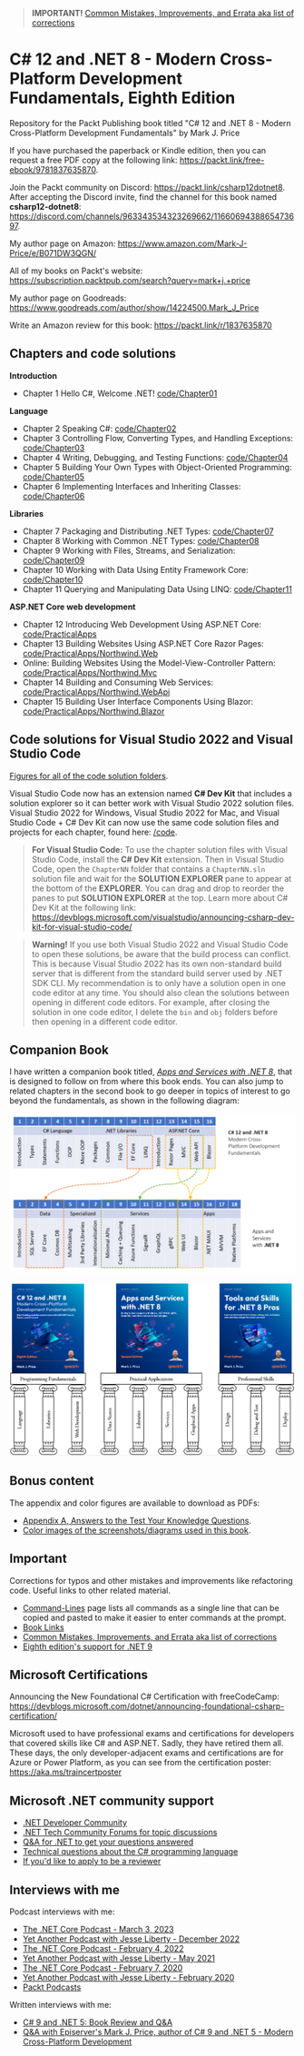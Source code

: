 > **IMPORTANT!** [Common Mistakes, Improvements, and Errata aka list of corrections](docs/errata/README.md)

# C# 12 and .NET 8 - Modern Cross-Platform Development Fundamentals, Eighth Edition

Repository for the Packt Publishing book titled "C# 12 and .NET 8 - Modern Cross-Platform Development Fundamentals" by Mark J. Price

If you have purchased the paperback or Kindle edition, then you can request a free PDF copy at the following link: https://packt.link/free-ebook/9781837635870.

Join the Packt community on Discord: https://packt.link/csharp12dotnet8. After accepting the Discord invite, find the channel for this book named **csharp12-dotnet8**: https://discord.com/channels/963343534323269662/1166069438865473697.

My author page on Amazon: https://www.amazon.com/Mark-J-Price/e/B071DW3QGN/ 

All of my books on Packt's website: https://subscription.packtpub.com/search?query=mark+j.+price

My author page on Goodreads: https://www.goodreads.com/author/show/14224500.Mark_J_Price

Write an Amazon review for this book: https://packt.link/r/1837635870

## Chapters and code solutions

**Introduction**
- Chapter 1 Hello C#, Welcome .NET! [code/Chapter01](code/Chapter01)

**Language**
- Chapter 2 Speaking C#: [code/Chapter02](code/Chapter02)
- Chapter 3 Controlling Flow, Converting Types, and Handling Exceptions: [code/Chapter03](code/Chapter03)
- Chapter 4 Writing, Debugging, and Testing Functions: [code/Chapter04](code/Chapter04)
- Chapter 5 Building Your Own Types with Object-Oriented Programming: [code/Chapter05](code/Chapter05)
- Chapter 6 Implementing Interfaces and Inheriting Classes: [code/Chapter06](code/Chapter06)

**Libraries**
- Chapter 7 Packaging and Distributing .NET Types: [code/Chapter07](code/Chapter07)
- Chapter 8 Working with Common .NET Types: [code/Chapter08](code/Chapter08)
- Chapter 9 Working with Files, Streams, and Serialization: [code/Chapter09](code/Chapter09)
- Chapter 10 Working with Data Using Entity Framework Core: [code/Chapter10](code/Chapter10)
- Chapter 11 Querying and Manipulating Data Using LINQ: [code/Chapter11](code/Chapter11)

**ASP.NET Core web development**
- Chapter 12 Introducing Web Development Using ASP.NET Core: [code/PracticalApps](code/PracticalApps)
- Chapter 13 Building Websites Using ASP.NET Core Razor Pages: [code/PracticalApps/Northwind.Web](code/PracticalApps/Northwind.Web)
- Online: Building Websites Using the Model-View-Controller Pattern: [code/PracticalApps/Northwind.Mvc](code/PracticalApps/Northwind.Mvc)
- Chapter 14 Building and Consuming Web Services: [code/PracticalApps/Northwind.WebApi](code/PracticalApps/Northwind.WebApi)
- Chapter 15 Building User Interface Components Using Blazor: [code/PracticalApps/Northwind.Blazor](code/PracticalApps/Northwind.Blazor)

## Code solutions for Visual Studio 2022 and Visual Studio Code

[Figures for all of the code solution folders](docs/ch01-solution-folders.md).

Visual Studio Code now has an extension named **C# Dev Kit** that includes a solution explorer so it can better work with Visual Studio 2022 solution files. Visual Studio 2022 for Windows, Visual Studio 2022 for Mac, and Visual Studio Code + C# Dev Kit can now use the same code solution files and projects for each chapter, found here: [/code](/code). 

> **For Visual Studio Code:** To use the chapter solution files with Visual Studio Code, install the **C# Dev Kit** extension. Then in Visual Studio Code, open the `ChapterNN` folder that contains a `ChapterNN.sln` solution file and wait for the **SOLUTION EXPLORER** pane to appear at the bottom of the **EXPLORER**. You can drag and drop to reorder the panes to put **SOLUTION EXPLORER** at the top. Learn more about C# Dev Kit at the following link: https://devblogs.microsoft.com/visualstudio/announcing-csharp-dev-kit-for-visual-studio-code/

> **Warning!** If you use both Visual Studio 2022 and Visual Studio Code to open these solutions, be aware that the build process can conflict. This is because Visual Studio 2022 has its own non-standard build server that is different from the standard build server used by .NET SDK CLI. My recommendation is to only have a solution open in one code editor at any time. You should also clean the solutions between opening in different code editors. For example, after closing the solution in one code editor, I delete the `bin` and `obj` folders before then opening in a different code editor.

## Companion Book

I have written a companion book titled, *[Apps and Services with .NET 8](https://github.com/markjprice/apps-services-net8)*, that is designed to follow on from where this book ends. You can also jump to related chapters in the second book to go deeper in topics of interest to go beyond the fundamentals, as shown in the following diagram:

![Relationships between companion book chapters](docs/assets/B19586_17_03.png)

![Pillars of the .NET 8 Trilogy](docs/assets/B19586_01_Pillars.png)

## Bonus content

The appendix and color figures are available to download as PDFs:

- [Appendix A, Answers to the Test Your Knowledge Questions](https://static.packt-cdn.com/downloads/9781837635870_Appendix.pdf).
- [Color images of the screenshots/diagrams used in this book](https://static.packt-cdn.com/downloads/9781837635870_ColorImages.pdf).

## Important

Corrections for typos and other mistakes and improvements like refactoring code. Useful links to other related material. 

- [Command-Lines](docs/command-lines.md) page lists all commands as a single line that can be copied and pasted to make it easier to enter commands at the prompt.
- [Book Links](docs/book-links.md)
- [Common Mistakes, Improvements, and Errata aka list of corrections](docs/errata/README.md)
- [Eighth edition's support for .NET 9](docs/dotnet9.md)

## Microsoft Certifications

Announcing the New Foundational C# Certification with freeCodeCamp:
https://devblogs.microsoft.com/dotnet/announcing-foundational-csharp-certification/

Microsoft used to have professional exams and certifications for developers that covered skills like C# and ASP.NET. Sadly, they have retired them all. These days, the only developer-adjacent exams and certifications are for Azure or Power Platform, as you can see from the certification poster: https://aka.ms/traincertposter

## Microsoft .NET community support

- [.NET Developer Community](https://dotnet.microsoft.com/platform/community)
- [.NET Tech Community Forums for topic discussions](https://techcommunity.microsoft.com/t5/net/ct-p/dotnet)
- [Q&A for .NET to get your questions answered](https://learn.microsoft.com/en-us/answers/products/dotnet)
- [Technical questions about the C# programming language](https://learn.microsoft.com/en-us/answers/topics/dotnet-csharp.html)
- [If you'd like to apply to be a reviewer](https://authors.packtpub.com/reviewers/)

## Interviews with me

Podcast interviews with me:

- [The .NET Core Podcast - March 3, 2023](https://dotnetcore.show/episode-117-our-perspectives-on-the-future-of-net-with-mark-j-price/)
- [Yet Another Podcast with Jesse Liberty - December 2022](https://jesseliberty.com/2022/12/10/mark-price-on-c-11-fixed/)
- [The .NET Core Podcast - February 4, 2022](https://dotnetcore.show/episode-91-c-sharp-10-and-dotnet-6-with-mark-j-price/)
- [Yet Another Podcast with Jesse Liberty - May 2021](http://jesseliberty.com/2021/05/16/mark-price-on-c9-and-net-6/)
- [The .NET Core Podcast - February 7, 2020](https://dotnetcore.show/episode-44-learning-net-core-with-mark-j-price/)
- [Yet Another Podcast with Jesse Liberty - February 2020](http://jesseliberty.com/2020/02/23/mark-price-c-net-core/)
- [Packt Podcasts](https://soundcloud.com/packt-podcasts/csharp-8-dotnet-core-3-the-evolution-of-the-microsoft-ecosystem)

Written interviews with me:
- [C# 9 and .NET 5: Book Review and Q&A](https://www.infoq.com/articles/book-interview-mark-price/?itm_source=infoq&itm_campaign=user_page&itm_medium=link)
- [Q&A with Episerver's Mark J. Price, author of C# 9 and .NET 5 - Modern Cross-Platform Development](https://www.episerver.com/articles/q-and-a-with-mark-price)
